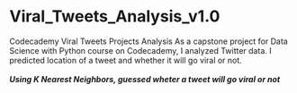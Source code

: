 # Viral_Tweets_Analysis_v1.0
Codecademy Viral Tweets Projects Analysis
As a capstone project for Data Science with Python course on Codecademy, I analyzed Twitter data. I predicted location of a tweet and whether it will go viral or not.<br><br>
***Using K Nearest Neighbors, guessed wheter a tweet will go viral or not***
